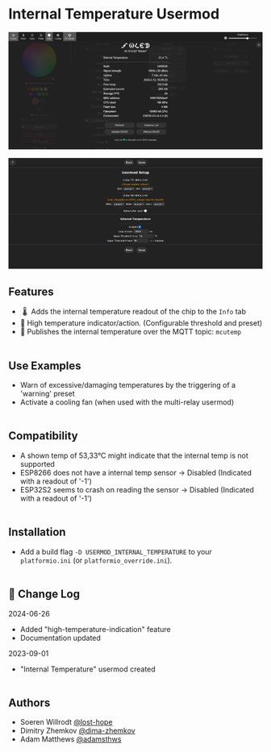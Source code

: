 # Internal Temperature Usermod


<p align="left">
  <img width="700" src="assets/screenshot-info.png">
</p>

<p align="left">
  <img width="700" src="assets/screenshot-settings.png">
</p>

## Features
 - &nbsp;🌡️&nbsp; Adds the internal temperature readout of the chip to the `Info` tab
 - 🥵 High temperature indicator/action. (Configurable threshold and preset)
 - 📣 Publishes the internal temperature over the MQTT topic: `mcutemp`
<br><br>

## Use Examples
- Warn of excessive/damaging temperatures by the triggering of a 'warning' preset
- Activate a cooling fan (when used with the multi-relay usermod)
<br><br>

## Compatibility
- A shown temp of 53,33°C might indicate that the internal temp is not supported
- ESP8266 does not have a internal temp sensor -> Disabled (Indicated with a readout of '-1')
- ESP32S2 seems to crash on reading the sensor -> Disabled (Indicated with a readout of '-1')
<br><br>

## Installation
- Add a build flag `-D USERMOD_INTERNAL_TEMPERATURE` to your `platformio.ini` (or `platformio_override.ini`).
<br><br>

## 📝 Change Log

2024-06-26

- Added "high-temperature-indication" feature
- Documentation updated

2023-09-01

* "Internal Temperature" usermod created
<br><br>

## Authors
- Soeren Willrodt [@lost-hope](https://github.com/lost-hope)
- Dimitry Zhemkov [@dima-zhemkov](https://github.com/dima-zhemkov)
- Adam Matthews [@adamsthws](https://github.com/adamsthws)

